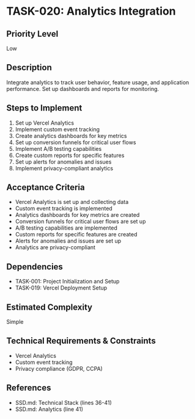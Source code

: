# TASK-020: Analytics Integration

## Priority Level
Low

## Description
Integrate analytics to track user behavior, feature usage, and application performance. Set up dashboards and reports for monitoring.

## Steps to Implement
1. Set up Vercel Analytics
2. Implement custom event tracking
3. Create analytics dashboards for key metrics
4. Set up conversion funnels for critical user flows
5. Implement A/B testing capabilities
6. Create custom reports for specific features
7. Set up alerts for anomalies and issues
8. Implement privacy-compliant analytics

## Acceptance Criteria
- Vercel Analytics is set up and collecting data
- Custom event tracking is implemented
- Analytics dashboards for key metrics are created
- Conversion funnels for critical user flows are set up
- A/B testing capabilities are implemented
- Custom reports for specific features are created
- Alerts for anomalies and issues are set up
- Analytics are privacy-compliant

## Dependencies
- TASK-001: Project Initialization and Setup
- TASK-019: Vercel Deployment Setup

## Estimated Complexity
Simple

## Technical Requirements & Constraints
- Vercel Analytics
- Custom event tracking
- Privacy compliance (GDPR, CCPA)

## References
- SSD.md: Technical Stack (lines 36-41)
- SSD.md: Analytics (line 41)

